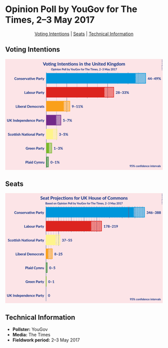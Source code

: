 # Opinion Poll by YouGov for The Times, 2–3 May 2017

<p align="center"><a href="#voting-intentions">Voting Intentions</a> | <a href="#seats">Seats</a> | <a href="#technical-information">Technical Information</a></p>

## Voting Intentions

![Graph with voting intentions not yet produced](2017-05-03-YouGov.png "Voting Intentions")

## Seats

![Graph with seats not yet produced](2017-05-03-YouGov-seats.png "Seats")

## Technical Information

+ **Pollster:** YouGov
+ **Media:** The Times
+ **Fieldwork period:** 2–3 May 2017

